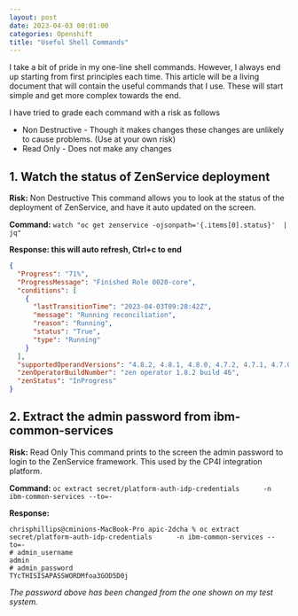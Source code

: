 ```yaml
---
layout: post
date: 2023-04-03 00:01:00
categories: Openshift
title: "Useful Shell Commands"
---
```


I take a bit of pride in my one-line shell commands. However, I always end up starting from first principles each time. This article will be a living document that will contain the useful commands that I use. These will start simple and get more complex towards the end.

<!--more-->
I have tried to grade each command with a risk as follows
- Non Destructive - Though it makes changes these changes are unlikely to cause problems. (Use at your own risk)
- Read Only - Does not make any changes

## 1. Watch the status of ZenService deployment
**Risk:**  Non Destructive
This command allows you to look at the status of the deployment of ZenService, and have it auto updated on the screen.

**Command:**
`watch "oc get zenservice -ojsonpath='{.items[0].status}'  | jq"`

**Response: this will auto refresh, Ctrl+c to end**

```json
{
  "Progress": "71%",
  "ProgressMessage": "Finished Role 0020-core",
  "conditions": [
    {
      "lastTransitionTime": "2023-04-03T09:28:42Z",
      "message": "Running reconciliation",
      "reason": "Running",
      "status": "True",
      "type": "Running"
    }
  ],
  "supportedOperandVersions": "4.8.2, 4.8.1, 4.8.0, 4.7.2, 4.7.1, 4.7.0, 4.5.7, 4.5.6, 4.5.5, 4.5.4, 4.5.3, 4.5.2, 4.5.1, 4.5.0, 4.4.4, 4.4.3, 4.4.2, 4.4.1, 4.4.0, 4.3.2, 4.3.1, 4.3.0, 4.2.0, 4.1.1, 4.1.0, 4.0.1, 4.0.0",
  "zenOperatorBuildNumber": "zen operator 1.8.2 build 46",
  "zenStatus": "InProgress"
}
```


## 2. Extract the admin password from ibm-common-services
**Risk:** Read Only
This command prints to the screen the admin password to login to the ZenService framework. This used by the CP4I integration platform.

**Command:**
`oc extract secret/platform-auth-idp-credentials      -n ibm-common-services --to=-`

**Response:**

```
chrisphillips@cminions-MacBook-Pro apic-2dcha % oc extract secret/platform-auth-idp-credentials      -n ibm-common-services --to=-
# admin_username
admin
# admin_password
TYcTHISISAPASSWORDMfoa3GOD5D0j
```
*The password above has been changed from the one shown on my test system.*
